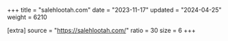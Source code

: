 +++
title = "salehlootah.com"
date = "2023-11-17"
updated = "2024-04-25"
weight = 6210

[extra]
source = "https://salehlootah.com/"
ratio = 30
size = 6
+++
